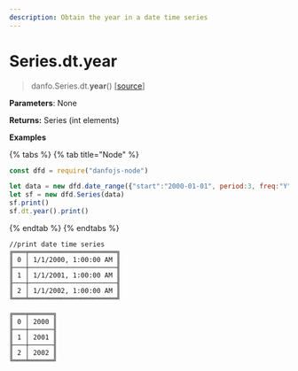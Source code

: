 ```yaml
---
description: Obtain the year in a date time series
---
```


# Series.dt.year

> danfo.Series.dt.**year**()    \[[source](https://github.com/opensource9ja/danfojs/blob/master/danfojs/src/core/timeseries.js#L228)]

**Parameters**: None

**Returns:** Series (int elements)

**Examples**

{% tabs %}
{% tab title="Node" %}
```javascript
const dfd = require("danfojs-node")

let data = new dfd.date_range({"start":"2000-01-01", period:3, freq:"Y"})
let sf = new dfd.Series(data)
sf.print()
sf.dt.year().print()
```
{% endtab %}
{% endtabs %}

```
//print date time series
╔═══╤══════════════════════╗
║ 0 │ 1/1/2000, 1:00:00 AM ║
╟───┼──────────────────────╢
║ 1 │ 1/1/2001, 1:00:00 AM ║
╟───┼──────────────────────╢
║ 2 │ 1/1/2002, 1:00:00 AM ║
╚═══╧══════════════════════╝

╔═══╤══════╗
║ 0 │ 2000 ║
╟───┼──────╢
║ 1 │ 2001 ║
╟───┼──────╢
║ 2 │ 2002 ║
╚═══╧══════╝
```
